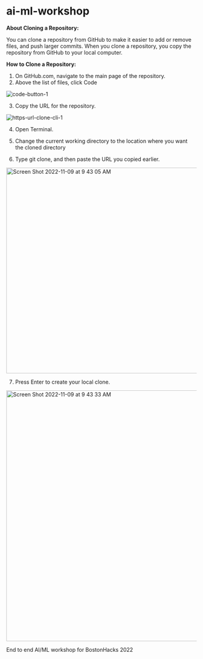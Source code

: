 # ai-ml-workshop

**About Cloning a Repository:**

You can clone a repository from GitHub to make it easier to add or remove files, and push larger commits. When you clone a repository, you copy the repository from GitHub to your local computer.


**How to Clone a Repository:**

1) On GitHub.com, navigate to the main page of the repository.
2) Above the list of files, click  Code 

![code-button-1](https://user-images.githubusercontent.com/64284184/200860008-8868528e-ea5e-4451-8d70-49ea22602ea6.png)


3) Copy the URL for the repository.

![https-url-clone-cli-1](https://user-images.githubusercontent.com/64284184/200860079-ed4e4030-1d1c-4473-88cf-e892351a7236.png)

4) Open Terminal.


5) Change the current working directory to the location where you want the cloned directory


6) Type git clone, and then paste the URL you copied earlier.

<img width="544" alt="Screen Shot 2022-11-09 at 9 43 05 AM" src="https://user-images.githubusercontent.com/64284184/200860289-7bf43373-dc97-4f2a-87f4-20de85b32798.png">


7) Press Enter to create your local clone.

<img width="663" alt="Screen Shot 2022-11-09 at 9 43 33 AM" src="https://user-images.githubusercontent.com/64284184/200860421-f1965915-fddf-4a64-a350-9cdaa5998bc5.png">





End to end AI/ML workshop for BostonHacks 2022
